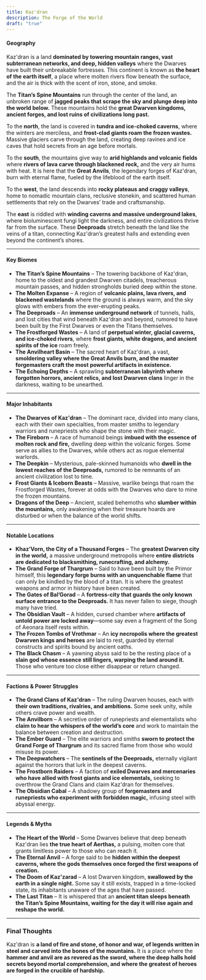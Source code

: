 ```yaml
---
title: Kaz'dran
description: The Forge of the World
draft: "true"
---
```

#### **Geography**

Kaz'dran is a land **dominated by towering mountain ranges, vast subterranean networks, and deep, hidden valleys** where the Dwarves have built their unbreakable fortresses. This continent is known as **the heart of the earth itself**, a place where molten rivers flow beneath the surface, and the air is thick with the scent of iron, stone, and smoke.

The **Titan’s Spine Mountains** run through the center of the land, an unbroken range of **jagged peaks that scrape the sky and plunge deep into the world below.** These mountains hold the **great Dwarven kingdoms, ancient forges, and lost ruins of civilizations long past.**

To the **north**, the land is covered in **tundra and ice-choked caverns**, where the winters are merciless, and **frost-clad giants roam the frozen wastes.** Massive glaciers carve through the land, creating deep ravines and ice caves that hold secrets from an age before mortals.

To the **south**, the mountains give way to **arid highlands and volcanic fields** where **rivers of lava carve through blackened rock,** and the very air hums with heat. It is here that the **Great Anvils**, the legendary forges of Kaz'dran, burn with eternal flame, fueled by the lifeblood of the earth itself.

To the **west**, the land descends into **rocky plateaus and craggy valleys**, home to nomadic mountain clans, reclusive stonekin, and scattered human settlements that rely on the Dwarves’ trade and craftsmanship.

The **east** is riddled with **winding caverns and massive underground lakes**, where bioluminescent fungi light the darkness, and entire civilizations thrive far from the surface. These **Deeproads** stretch beneath the land like the veins of a titan, connecting Kaz'dran’s greatest halls and extending even beyond the continent’s shores.

---

#### **Key Biomes**

- **The Titan’s Spine Mountains** – The towering backbone of Kaz'dran, home to the oldest and grandest Dwarven citadels, treacherous mountain passes, and hidden strongholds buried deep within the stone.
- **The Molten Expanse** – A region of **volcanic plains, lava rivers, and blackened wastelands** where the ground is always warm, and the sky glows with embers from the ever-erupting peaks.
- **The Deeproads** – An **immense underground network** of tunnels, halls, and lost cities that wind beneath Kaz'dran and beyond, rumored to have been built by the First Dwarves or even the Titans themselves.
- **The Frostforged Wastes** – A land of **perpetual winter, glacial caverns, and ice-choked rivers**, where **frost giants, white dragons, and ancient spirits of the ice** roam freely.
- **The Anvilheart Basin** – The sacred heart of Kaz'dran, a vast, **smoldering valley where the Great Anvils burn, and the master forgemasters craft the most powerful artifacts in existence.**
- **The Echoing Depths** – A sprawling **subterranean labyrinth where forgotten horrors, ancient relics, and lost Dwarven clans** linger in the darkness, waiting to be unearthed.

---

#### **Major Inhabitants**

- **The Dwarves of Kaz'dran** – The dominant race, divided into many clans, each with their own specialties, from master smiths to legendary warriors and runepriests who shape the stone with their magic.
- **The Fireborn** – A race of humanoid beings **imbued with the essence of molten rock and fire,** dwelling deep within the volcanic forges. Some serve as allies to the Dwarves, while others act as rogue elemental warlords.
- **The Deepkin** – Mysterious, pale-skinned humanoids who **dwell in the lowest reaches of the Deeproads,** rumored to be remnants of an ancient civilization lost to time.
- **Frost Giants & Iceborn Beasts** – Massive, warlike beings that roam the Frostforged Wastes, forever at odds with the Dwarves who dare to mine the frozen mountains.
- **Dragons of the Deep** – Ancient, scaled behemoths who **slumber within the mountains,** only awakening when their treasure hoards are disturbed or when the balance of the world shifts.

---

#### **Notable Locations**

- **Khaz’Vorn, the City of a Thousand Forges** – The **greatest Dwarven city in the world,** a massive underground metropolis where **entire districts are dedicated to blacksmithing, runecrafting, and alchemy.**
- **The Grand Forge of Thargrum** – Said to have been built by the Primor himself, this **legendary forge burns with an unquenchable flame** that can only be kindled by the blood of a titan. It is where the greatest weapons and armor in history have been created.
- **The Gates of Bal’Gorad** – A **fortress-city that guards the only known surface entrance to the Deeproads.** It has never fallen to siege, though many have tried.
- **The Obsidian Vault** – A hidden, cursed chamber where **artifacts of untold power are locked away**—some say even a fragment of the Song of Aeonara itself rests within.
- **The Frozen Tombs of Vrothmar** – An **icy necropolis where the greatest Dwarven kings and heroes** are laid to rest, guarded by eternal constructs and spirits bound by ancient oaths.
- **The Black Chasm** – A yawning abyss said to be the resting place of a **slain god whose essence still lingers, warping the land around it.** Those who venture too close either disappear or return changed.

---

#### **Factions & Power Struggles**

- **The Grand Clans of Kaz'dran** – The ruling Dwarven houses, each with **their own traditions, rivalries, and ambitions.** Some seek unity, while others crave power and wealth.
- **The Anvilborn** – A secretive order of runepriests and elementalists who **claim to hear the whispers of the world’s core** and work to maintain the balance between creation and destruction.
- **The Ember Guard** – The elite warriors and smiths **sworn to protect the Grand Forge of Thargrum** and its sacred flame from those who would misuse its power.
- **The Deepwatchers** – The **sentinels of the Deeproads,** eternally vigilant against the horrors that lurk in the deepest caverns.
- **The Frostborn Raiders** – A faction of **exiled Dwarves and mercenaries who have allied with frost giants and ice elementals,** seeking to overthrow the Grand Clans and claim Kaz'dran for themselves.
- **The Obsidian Cabal** – A shadowy group of **forgemasters and runepriests who experiment with forbidden magic,** infusing steel with abyssal energy.

---

#### **Legends & Myths**

- **The Heart of the World** – Some Dwarves believe that deep beneath Kaz'dran lies **the true heart of Aerthas,** a pulsing, molten core that grants limitless power to those who can reach it.
- **The Eternal Anvil** – A forge said to be **hidden within the deepest caverns, where the gods themselves once forged the first weapons of creation.**
- **The Doom of Kaz'zarad** – A lost Dwarven kingdom, **swallowed by the earth in a single night.** Some say it still exists, trapped in a time-locked state, its inhabitants unaware of the ages that have passed.
- **The Last Titan** – It is whispered that an **ancient titan sleeps beneath the Titan’s Spine Mountains, waiting for the day it will rise again and reshape the world.**

---

### **Final Thoughts**

Kaz'dran is **a land of fire and stone, of honor and war, of legends written in steel and carved into the bones of the mountains.** It is a place where the **hammer and anvil are as revered as the sword, where the deep halls hold secrets beyond mortal comprehension, and where the greatest of heroes are forged in the crucible of hardship.**